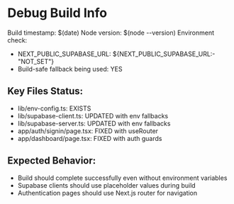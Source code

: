 # Debug Build Info

Build timestamp: $(date)
Node version: $(node --version)
Environment check:
- NEXT_PUBLIC_SUPABASE_URL: ${NEXT_PUBLIC_SUPABASE_URL:-"NOT_SET"}
- Build-safe fallback being used: YES

## Key Files Status:
- lib/env-config.ts: EXISTS
- lib/supabase-client.ts: UPDATED with env fallbacks
- lib/supabase-server.ts: UPDATED with env fallbacks
- app/auth/signin/page.tsx: FIXED with useRouter
- app/dashboard/page.tsx: FIXED with auth guards

## Expected Behavior:
- Build should complete successfully even without environment variables
- Supabase clients should use placeholder values during build
- Authentication pages should use Next.js router for navigation
